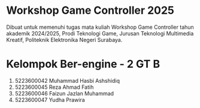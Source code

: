 # Workshop Game Controller 2025
 Dibuat untuk memenuhi tugas mata kuliah Workshop Game Controller tahun akademik 2024/2025, Prodi Teknologi Game, Jurusan Teknologi Multimedia Kreatif, Politeknik Elektronika Negeri Surabaya.

# Kelompok Ber-engine - 2 GT B
1. 5223600042	Muhammad Hasbi Ashshidiq
2. 5223600045	Reza Ahmad Fatih
3. 5223600046	Faizun Jazlan Muhammad
4. 5223600047	Yudha Prawira


